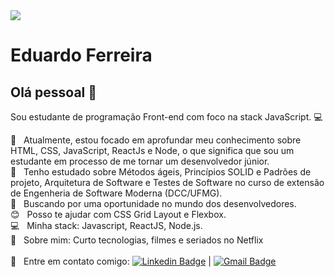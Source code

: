 <img width="auto" src="https://github.com/tgmarinho/tgmarinho/blob/master/banner.png">

# Eduardo Ferreira

## Olá pessoal 👋
Sou estudante de programação Front-end com foco na stack JavaScript. :computer:

 :rocket:  &nbsp; Atualmente, estou focado em aprofundar meu conhecimento sobre HTML, CSS, JavaScript, ReactJs e Node, o que significa que sou um estudante em processo de me tornar um desenvolvedor júnior.
 <br/> :rocket:  &nbsp; Tenho estudado sobre Métodos ágeis, Princípios SOLID e Padrões de projeto, Arquitetura de Software e Testes de Software no curso de extensão de Engenheria de Software Moderna (DCC/UFMG).
 <br/> :purple_heart: &nbsp; Buscando por uma oportunidade no mundo dos desenvolvedores.
 <br/> :blush: &nbsp; Posso te ajudar com CSS Grid Layout e Flexbox.
 <br/> :computer: &nbsp; Minha stack: Javascript, ReactJS, Node.js.
 <br/> 💬  &nbsp; Sobre mim: Curto tecnologias, filmes e seriados no Netflix
 <br/>
 <br/> :email: &nbsp; Entre em contato comigo: [![Linkedin Badge](https://img.shields.io/badge/-EduardoFerreira-blue?style=flat-square&logo=Linkedin&logoColor=white&link=https://www.linkedin.com/in/eduferreira13/)](https://www.linkedin.com/in/eduferreira13/) 
| 
[![Gmail Badge](https://img.shields.io/badge/-edualesf13@gmail.com-c14438?style=flat-square&logo=Gmail&logoColor=white&link=mailto:edualvesf13@gmail.com)](mailto:edualvesf13@gmail.com)

```
